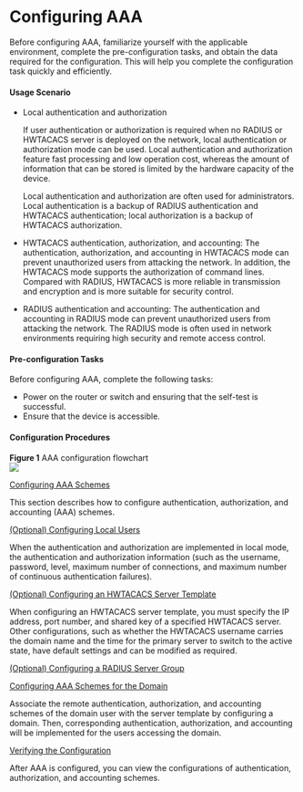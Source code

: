 Configuring AAA
===============

Before configuring AAA, familiarize yourself with the applicable environment, complete the pre-configuration tasks, and obtain the data required for the configuration. This will help you complete the configuration task quickly and efficiently.

#### Usage Scenario

* Local authentication and authorization
  
  If user authentication or authorization is required when no RADIUS or HWTACACS server is deployed on the network, local authentication or authorization mode can be used. Local authentication and authorization feature fast processing and low operation cost, whereas the amount of information that can be stored is limited by the hardware capacity of the device.
  
  Local authentication and authorization are often used for administrators. Local authentication is a backup of RADIUS authentication and HWTACACS authentication; local authorization is a backup of HWTACACS authorization.
* HWTACACS authentication, authorization, and accounting: The authentication, authorization, and accounting in HWTACACS mode can prevent unauthorized users from attacking the network. In addition, the HWTACACS mode supports the authorization of command lines. Compared with RADIUS, HWTACACS is more reliable in transmission and encryption and is more suitable for security control.
* RADIUS authentication and accounting: The authentication and accounting in RADIUS mode can prevent unauthorized users from attacking the network. The RADIUS mode is often used in network environments requiring high security and remote access control.

#### Pre-configuration Tasks

Before configuring AAA, complete the following tasks:

* Power on the router or switch and ensuring that the self-test is successful.
* Ensure that the device is accessible.

#### Configuration Procedures

**Figure 1** AAA configuration flowchart  
![](images/fig_dc_vrp_aaa_cfg_100301.png)  


[Configuring AAA Schemes](../../../../software/nev8r10_vrpv8r16/user/vrp/dc_vrp_aaa_cfg_1004.html)

This section describes how to configure authentication, authorization, and accounting (AAA) schemes.

[(Optional) Configuring Local Users](../../../../software/nev8r10_vrpv8r16/user/vrp/dc_vrp_aaa_cfg_1005.html)

When the authentication and authorization are implemented in local mode, the authentication and authorization information (such as the username, password, level, maximum number of connections, and maximum number of continuous authentication failures).

[(Optional) Configuring an HWTACACS Server Template](../../../../software/nev8r10_vrpv8r16/user/vrp/dc_vrp_aaa_cfg_1006.html)

When configuring an HWTACACS server template, you must specify the IP address, port number, and shared key of a specified HWTACACS server. Other configurations, such as whether the HWTACACS username carries the domain name and the time for the primary server to switch to the active state, have default settings and can be modified as required.

[(Optional) Configuring a RADIUS Server Group](../../../../software/nev8r10_vrpv8r16/user/ne/dc_ne_aaa_cfg_0555.html)



[Configuring AAA Schemes for the Domain](../../../../software/nev8r10_vrpv8r16/user/vrp/dc_vrp_aaa_cfg_1008.html)

Associate the remote authentication, authorization, and accounting schemes of the domain user with the server template by configuring a domain. Then, corresponding authentication, authorization, and accounting will be implemented for the users accessing the domain.

[Verifying the Configuration](../../../../software/nev8r10_vrpv8r16/user/vrp/dc_vrp_aaa_cfg_1031.html)

After AAA is configured, you can view the configurations of authentication, authorization, and accounting schemes.